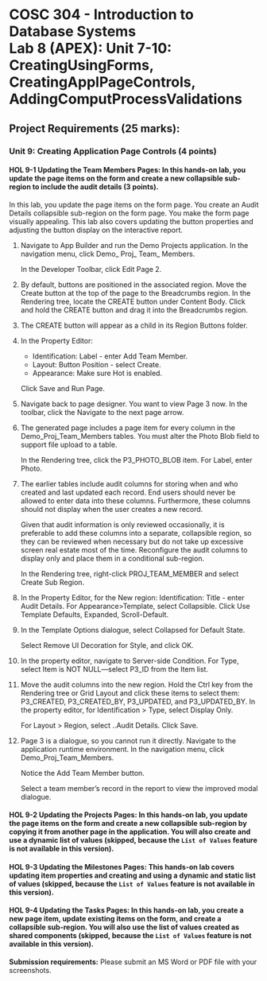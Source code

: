 # COSC 304 - Introduction to Database Systems<br>Lab 8 (APEX): Unit 7-10: CreatingUsingForms, CreatingApplPageControls, AddingComputProcessValidations


## Project Requirements (25 marks):


### Unit 9: Creating Application Page Controls (4 points)

#### HOL 9-1 Updating the Team Members Pages: In this hands-on lab, you update the page items on the form and create a new collapsible sub-region to include the audit details (3 points).In this lab, you update the page items on the form page. You create an Audit Details collapsible sub-region on the form page. You make the form page visually appealing. This lab also covers updating the button properties and adjusting the button display on the interactive report.

1.	Navigate to App Builder and run the Demo Projects application.
In the navigation menu, click Demo_ Proj_ Team_ Members.

	In the Developer Toolbar, click Edit Page 2.

2.	By default, buttons are positioned in the associated region. Move the Create button at the top of the page to the Breadcrumbs region. In the Rendering tree, locate the CREATE button under Content Body. Click and hold the CREATE button and drag it into the Breadcrumbs region.

3.	The CREATE button will appear as a child in its Region Buttons folder.

4.	In the Property Editor:
	- Identification: Label - enter Add Team Member.
	- Layout: Button Position - select Create.
	- Appearance: Make sure Hot is enabled.

	Click Save and Run Page.

5.	Navigate back to page designer. You want to view Page 3 now. In the toolbar, click the Navigate to the next page arrow.

6.	The generated page includes a page item for every column in the Demo_Proj_Team_Members tables. You must alter the Photo Blob field to support file upload to a table.

	In the Rendering tree, click the P3_PHOTO_BLOB item. For Label, enter Photo.

7.	The earlier tables include audit columns for storing when and who created and last updated each record. End users should never be allowed to enter data into these columns. Furthermore, these columns should not display when the user creates a new record.

	Given that audit information is only reviewed occasionally, it is preferable to add these columns into a separate, collapsible region, so they can be reviewed when necessary but do not take up excessive screen real estate most of the time.
Reconfigure the audit columns to display only and place them in a conditional sub-region.

	In the Rendering tree, right-click PROJ_TEAM_MEMBER and select Create Sub Region.

8.	In the Property Editor, for the New region: Identification: Title - enter Audit Details.
For Appearance>Template, select Collapsible.
Click Use Template Defaults, Expanded, Scroll-Default.

9.	In the Template Options dialogue, select Collapsed for Default State.
	
	Select Remove UI Decoration for Style, and click OK.

10.	In the property editor, navigate to Server-side Condition. For Type, select Item is NOT NULL—select P3_ID from the Item list.

11.	Move the audit columns into the new region. 
Hold the Ctrl key from the Rendering tree or Grid Layout and click these items to select them: P3_CREATED, P3_CREATED_BY, P3_UPDATED, and P3_UPDATED_BY.
In the property editor, for Identification > Type, select Display Only.

	For Layout > Region, select ..Audit Details.
Click Save.

12.	Page 3 is a dialogue, so you cannot run it directly. Navigate to the application runtime environment. In the navigation menu, click Demo_Proj_Team_Members.

	Notice the Add Team Member button.

	Select a team member’s record in the report to view the improved modal dialogue.
#### HOL 9-2 Updating the Projects Pages: In this hands-on lab, you update the page items on the form and create a new collapsible sub-region by copying it from another page in the application. You will also create and use a dynamic list of values (skipped, because the `List of Values` feature is not available in this version).#### HOL 9-3 Updating the Milestones Pages: This hands-on lab covers updating item properties and creating and using a dynamic and static list of values (skipped, because the `List of Values` feature is not available in this version).

#### HOL 9-4 Updating the Tasks Pages: In this hands-on lab, you create a new page item, update existing items on the form, and create a collapsible sub-region. You will also use the list of values created as shared components (skipped, because the `List of Values` feature is not available in this version).



**Submission requirements:** Please submit an MS Word or PDF file with your screenshots. 
